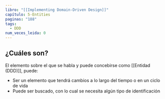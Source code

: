 ```yaml
---
libro: "[[Implementing Domain-Driven Design]]"
capítulo: 5-Entities
paginas: "188"
tags:
  - DDD
num_veces_leida: 0
---
```

## ¿Cuáles son?

El elemento sobre el que se habla y puede concebirse como [[Entidad (DDD)]], puede:

* Ser un elemento que tendrá cambios a lo largo del tiempo o en un ciclo de vida
* Puede ser buscado, con lo cual se necesita algún tipo de identificación